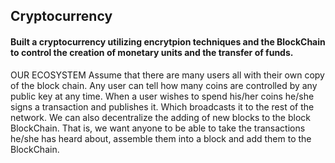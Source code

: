 ## Cryptocurrency


#### Built a cryptocurrency utilizing encrytpion techniques and the BlockChain to control the creation of monetary units and the transfer of funds.


OUR ECOSYSTEM
Assume that there are many users all with their own copy of the block chain. Any user can tell how many coins are controlled by any public key at any time. When a user wishes to spend his/her coins he/she signs a transaction and publishes it. Which broadcasts it to the rest of the network. We can also decentralize the adding of new blocks to the block BlockChain. That is, we want anyone to be able to take the transactions he/she has heard about, assemble them into a block and add them to the BlockChain.